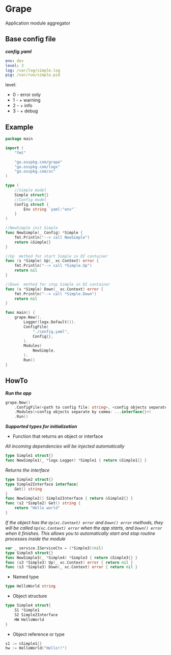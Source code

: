 # Grape
Application module aggregator

## Base config file

***config.yaml***

```yaml
env: dev
level: 3 
log: /var/log/simple.log
pig: /var/run/simple.pid
```

level:

* 0 - error only
* 1 - + warning
* 2 - + info
* 3 - + debug

## Example

```go
package main

import (
	"fmt"

	"go.osspkg.com/grape"
	"go.osspkg.com/logx"
	"go.osspkg.com/xc"
)

type (
	//Simple model
	Simple struct{}
	//Config model
	Config struct {
		Env string `yaml:"env"`
	}
)

//NewSimple init Simple
func NewSimple(_ Config) *Simple {
	fmt.Println("--> call NewSimple")
	return &Simple{}
}

//Up  method for start Simple in DI container
func (s *Simple) Up(_ xc.Context) error {
	fmt.Println("--> call *Simple.Up")
	return nil
}

//Down  method for stop Simple in DI container
func (s *Simple) Down(_ xc.Context) error {
	fmt.Println("--> call *Simple.Down")
	return nil
}

func main() {
	grape.New().
		Logger(logx.Default()).
		ConfigFile(
			"./config.yaml",
			Config{},
		).
		Modules(
			NewSimple,
		).
		Run()
}
```

## HowTo

***Run the app***

```go
grape.New()
    .ConfigFile(<path to config file: string>, <config objects separate by comma: ...interface{}>)
    .Modules(<config objects separate by comma: ...interface{}>)
    .Run()
```

***Supported types for initialization***

* Function that returns an object or interface

*All incoming dependencies will be injected automatically*

```go
type Simple1 struct{}
func NewSimple1(_ *logx.Logger) *Simple1 { return &Simple1{} }
```

*Returns the interface*

```go
type Simple2 struct{}
type Simple2Interface interface{
    Get() string
}
func NewSimple2() Simple2Interface { return &Simple2{} }
func (s2 *Simple2) Get() string { 
    return "Hello world"
}
```

*If the object has the `Up(xc.Context) error` and `Down() error` methods, they will be called `Up(xc.Context) error`
when the app starts, and `Down() error` when it finishes. This allows you to automatically start and stop routine
processes inside the module*

```go
var _ service.IServiceCtx = (*Simple3)(nil)
type Simple3 struct{}
func NewSimple3(_ *Simple4) *Simple3 { return &Simple3{} }
func (s3 *Simple3) Up(_ xc.Context) error { return nil }
func (s3 *Simple3) Down(_ xc.Context) error { return nil }
```

* Named type

```go
type HelloWorld string
```

* Object structure

```go
type Simple4 struct{
    S1 *Simple1
    S2 Simple2Interface
    HW HelloWorld
}
```

* Object reference or type

```go
s1 := &Simple1{}
hw := HelloWorld("Hello!!")
```
